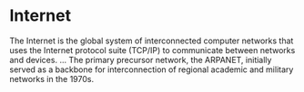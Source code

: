 # Internet

The Internet is the global system of interconnected computer networks that uses the Internet protocol suite (TCP/IP) to communicate between networks and devices. ... The primary precursor network, the ARPANET, initially served as a backbone for interconnection of regional academic and military networks in the 1970s.